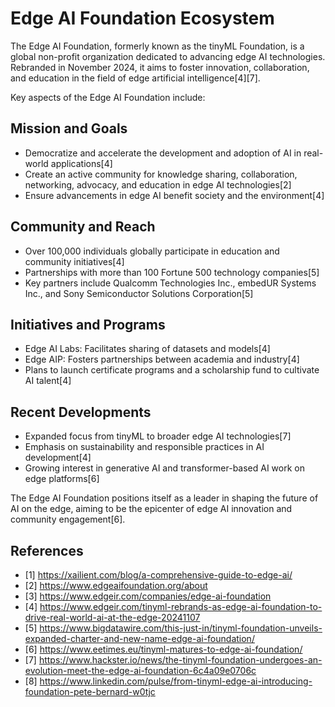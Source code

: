 # Edge AI Foundation Ecosystem

The Edge AI Foundation, formerly known as the tinyML Foundation, is a global non-profit organization dedicated to advancing edge AI technologies. Rebranded in November 2024, it aims to foster innovation, collaboration, and education in the field of edge artificial intelligence[4][7].

Key aspects of the Edge AI Foundation include:

## Mission and Goals

- Democratize and accelerate the development and adoption of AI in real-world applications[4]
- Create an active community for knowledge sharing, collaboration, networking, advocacy, and education in edge AI technologies[2]
- Ensure advancements in edge AI benefit society and the environment[4]

## Community and Reach

- Over 100,000 individuals globally participate in education and community initiatives[4]
- Partnerships with more than 100 Fortune 500 technology companies[5]
- Key partners include Qualcomm Technologies Inc., embedUR Systems Inc., and Sony Semiconductor Solutions Corporation[5]

## Initiatives and Programs

- Edge AI Labs: Facilitates sharing of datasets and models[4]
- Edge AIP: Fosters partnerships between academia and industry[4]
- Plans to launch certificate programs and a scholarship fund to cultivate AI talent[4]

## Recent Developments

- Expanded focus from tinyML to broader edge AI technologies[7]
- Emphasis on sustainability and responsible practices in AI development[4]
- Growing interest in generative AI and transformer-based AI work on edge platforms[6]

The Edge AI Foundation positions itself as a leader in shaping the future of AI on the edge, aiming to be the epicenter of edge AI innovation and community engagement[6].

## References

- [1] https://xailient.com/blog/a-comprehensive-guide-to-edge-ai/
- [2] https://www.edgeaifoundation.org/about
- [3] https://www.edgeir.com/companies/edge-ai-foundation
- [4] https://www.edgeir.com/tinyml-rebrands-as-edge-ai-foundation-to-drive-real-world-ai-at-the-edge-20241107
- [5] https://www.bigdatawire.com/this-just-in/tinyml-foundation-unveils-expanded-charter-and-new-name-edge-ai-foundation/
- [6] https://www.eetimes.eu/tinyml-matures-to-edge-ai-foundation/
- [7] https://www.hackster.io/news/the-tinyml-foundation-undergoes-an-evolution-meet-the-edge-ai-foundation-6c4a09e0706c
- [8] https://www.linkedin.com/pulse/from-tinyml-edge-ai-introducing-foundation-pete-bernard-w0tjc